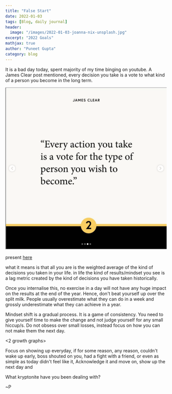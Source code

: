 ```yaml
---
title: "False Start"
date: 2022-01-03
tags: [Blog, daily journal]
header:
  image: "/images/2022-01-03-joanna-nix-unsplash.jpg"
excerpt: "2022 Goals"
mathjax: true
author: "Puneet Gupta"
category: blog
---
```


It is a bad day today, spent majority of my time binging on youtube. A James Clear post mentioned, every decision you take is a vote to what kind of a person you become in the long term.


![James Clear, you are collection of your actions](/images/2022-01-03-jamesclear.png "James Clear: You are collection of your actions")

present [here](https://www.instagram.com/p/CYRhXfiLX84/?utm_source=ig_web_copy_link)

<!-- ![MarineGEO circle logo](/assets/img/MarineGEO_logo.png "MarineGEO logo") -->

what it means is that all you are is the weighted average of the kind of decisions you taken in your life. in life the kind of results/mindset you see is a lag metric created by the kind of decisions you have taken historically.

<gif of a weighted average explanation>

Once you internalise this, no exercise in a day will not have any huge impact on the results at the end of the year. Hence, don't beat yourself up over the split milk. People usually overestimate what they can do in a week and grossly underestimate what they can achieve in a year.

Mindset shift is a gradual process. It is a game of consistency. You need to give yourself time to make the change and not judge yourself for any small hiccup/s. Do not obsess over small losses, instead focus on how you can not make them the next day.

<2 growth graphs>

Focus on showing up everyday, if for some reason, any reason, couldn't wake up early, boss shouted on you, had a fight with a friend, or even as simple as today didn't feel like it, Acknowledge it and move on, show up the next day and

What kryptonite have you been dealing with?


~P
